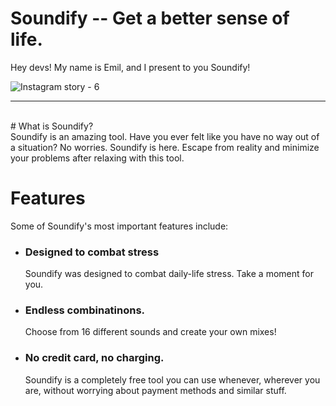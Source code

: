 # Soundify -- Get a better sense of life.

Hey devs! My name is Emil, and I present to you Soundify! <br>

![Instagram story - 6](https://user-images.githubusercontent.com/96463540/152078651-b264b175-e4d9-48b6-a598-4fc962fbcbf3.png)

<hr>
<br>
# What is Soundify?
<br>
Soundify is an amazing tool. Have you ever felt like you have no way out of a situation? No worries. Soundify is here. Escape from reality and minimize your problems after relaxing with this tool.

# Features
Some of Soundify's most important features include:
<ul>
  <li>
    <h3>Designed to combat stress</h3>
    <p>Soundify was designed to combat daily-life stress. Take a moment for you.</p>
  </li>
  <li>
    <h3>Endless combinatinons.</h3>
    <p>Choose from 16 different sounds and create your own mixes!</p>
  </li>
  <li>
    <h3>No credit card, no charging.</h3>
    <p>Soundify is a completely free tool you can use whenever, wherever you are, without worrying about payment methods and similar stuff.</p>
  </li>
</ul>
